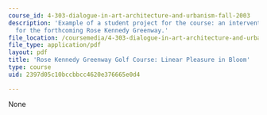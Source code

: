 ```yaml
---
course_id: 4-303-dialogue-in-art-architecture-and-urbanism-fall-2003
description: 'Example of a student project for the course: an intervention proposed
  for the forthcoming Rose Kennedy Greenway.'
file_location: /coursemedia/4-303-dialogue-in-art-architecture-and-urbanism-fall-2003/2397d05c10bccbbcc4620e376665e0d4_rossstephen.pdf
file_type: application/pdf
layout: pdf
title: 'Rose Kennedy Greenway Golf Course: Linear Pleasure in Bloom'
type: course
uid: 2397d05c10bccbbcc4620e376665e0d4

---
```

None